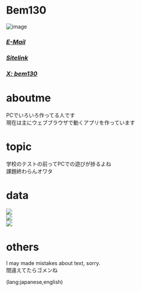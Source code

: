 # Bem130
![image](https://user-images.githubusercontent.com/79097169/201515771-73b6f301-5b63-4817-9b6d-1a3a02a0e94d.png)

### [*E-Mail*](mailto://bem130@ymail.ne.jp) 
### [*Sitelink*](https://bem130.com) 
### [*X: bem130*](https://twitter.com/bem130) 

# aboutme
PCでいろいろ作ってる人です  
現在は主にウェブブラウザで動くアプリを作っています  

# topic
学校のテストの前ってPCでの遊びが捗るよね  
課題終わらんオワタ  

# data

![](https://github-profile-summary-cards.vercel.app/api/cards/profile-details?count_private=true&username=bem130)  
![](https://github-readme-stats.vercel.app/api?username=bem130&count_private=true&show_icons=true)  
![](https://github-readme-stats.vercel.app/api/top-langs/?count_private=true&username=bem130&layout=compact)  

# others
I may made mistakes about text, sorry.  
間違えてたらゴメンね  
  
  (lang:japanese,english)
